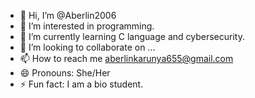 - 👋 Hi, I’m @Aberlin2006
- 👀 I’m interested in programming.
- 🌱 I’m currently learning C language and cybersecurity.
- 💞️ I’m looking to collaborate on ...
- 📫 How to reach me aberlinkarunya655@gmail.com
- 😄 Pronouns: She/Her
- ⚡ Fun fact: I am a bio student.

<!---
Aberlin2006/Aberlin2006 is a ✨ special ✨ repository because its `README.md` (this file) appears on your GitHub profile.
You can click the Preview link to take a look at your changes.
--->
